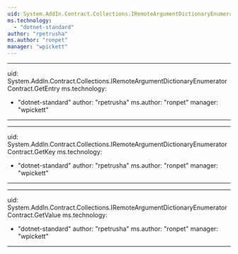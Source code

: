 ```yaml
---
uid: System.AddIn.Contract.Collections.IRemoteArgumentDictionaryEnumeratorContract
ms.technology: 
  - "dotnet-standard"
author: "rpetrusha"
ms.author: "ronpet"
manager: "wpickett"
---
```


---
uid: System.AddIn.Contract.Collections.IRemoteArgumentDictionaryEnumeratorContract.GetEntry
ms.technology: 
  - "dotnet-standard"
author: "rpetrusha"
ms.author: "ronpet"
manager: "wpickett"
---

---
uid: System.AddIn.Contract.Collections.IRemoteArgumentDictionaryEnumeratorContract.GetKey
ms.technology: 
  - "dotnet-standard"
author: "rpetrusha"
ms.author: "ronpet"
manager: "wpickett"
---

---
uid: System.AddIn.Contract.Collections.IRemoteArgumentDictionaryEnumeratorContract.GetValue
ms.technology: 
  - "dotnet-standard"
author: "rpetrusha"
ms.author: "ronpet"
manager: "wpickett"
---

